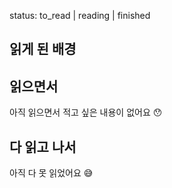 status: to_read | reading | finished
## 읽게 된 배경



## 읽으면서
아직 읽으면서 적고 싶은 내용이 없어요 😯


## 다 읽고 나서
아직 다 못 읽었어요 😅